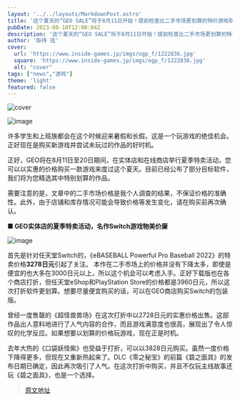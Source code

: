 ```yaml
---
layout: '../../layouts/MarkdownPost.astro'
title: '这个夏天的“GEO SALE”将于8月11日开始！提前检查比二手市场更划算的特价游戏软件-今年新发行的作品也适用'
pubDate: 2023-08-10T12:00:04Z
description: '这个夏天的“GEO SALE”将于8月11日开始！提前检查比二手市场更划算的特价游戏软件-今年新发行的作品也适用'
author: '臥待 弦'
cover:
  url: 'https://www.inside-games.jp/imgs/ogp_f/1222836.jpg'
  square: 'https://www.inside-games.jp/imgs/ogp_f/1222836.jpg'
  alt: "cover"
tags: ["news","游戏"]
theme: 'light'
featured: false
---
```


![cover](https://www.inside-games.jp/imgs/ogp_f/1222836.jpg)

![image](https://www.inside-games.jp/imgs/zoom/1222827.png)

许多学生和上班族都会在这个时候迎来暑假和长假。这是一个玩游戏的绝佳机会。正好现在是购买新游戏并尝试未玩过的作品的好时机。

正好，GEO将在8月11日至20日期间，在实体店和在线商店举行夏季特卖活动，您可以以实惠的价格购买一款游戏来度过这个夏天。目前已经公布了部分目标软件，我们将为您精选其中特别划算的作品。

需要注意的是，文章中的二手市场价格是我个人调查的结果，不保证价格的准确性。此外，由于店铺和库存情况可能会导致价格等发生变化，请在购买前再次确认。

<b>■ GEO实体店的夏季特卖活动，名作Switch游戏物美价廉</b>

![image](https://www.inside-games.jp/imgs/zoom/1222828.png)

首先是针对任天堂Switch的，《eBASEBALL Powerful Pro Baseball 2022》的特卖价格<b>3278日元</b>引起了关注。
本作在二手市场上的价格并没有下降太多，即使是便宜的也大多在3000日元以上，所以这个机会可以考虑入手。正好下载版也在各个商店打折，但任天堂eShop和PlayStation Store的价格都是3960日元，所以这次打折软件更划算。想要尽量便宜购买的话，可以在GEO商店购买Switch的包装版。

曾经一度售罄的《超怪兽兽场》在这次打折中以2728日元的实惠价格出售。这部作品出人意料地进行了人气内容的合作，而且游戏满意度也很高，展现出了令人惊叹的化学反应。如果想要以划算的价格玩游戏，现在正是时机。

去年大热的《口袋妖怪紫》也受益于打折，可以以3828日元购买。虽然一度价格下降得更多，但现在又重新热起来了。DLC《零之秘宝》的前篇《碧之面具》的发布日期已确定，因此再次吸引了人气。在这次打折中购买，并且不仅玩主线故事还玩《碧之面具》，也是一个选择。

>[原文地址](https://www.inside-games.jp/article/2023/08/10/147768.html)  